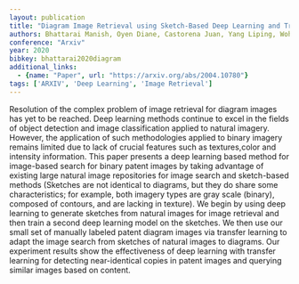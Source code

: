 ```yaml
---
layout: publication
title: "Diagram Image Retrieval using Sketch-Based Deep Learning and Transfer Learning"
authors: Bhattarai Manish, Oyen Diane, Castorena Juan, Yang Liping, Wohlberg Brendt
conference: "Arxiv"
year: 2020
bibkey: bhattarai2020diagram
additional_links:
  - {name: "Paper", url: "https://arxiv.org/abs/2004.10780"}
tags: ['ARXIV', 'Deep Learning', 'Image Retrieval']
---
```

Resolution of the complex problem of image retrieval for diagram images has yet
to be reached. Deep learning methods continue to excel in the fields of object
detection and image classification applied to natural imagery. However, the
application of such methodologies applied to binary imagery remains limited due
to lack of crucial features such as textures,color and intensity information.
This paper presents a deep learning based method for image-based search for
binary patent images by taking advantage of existing large natural image
repositories for image search and sketch-based methods (Sketches are not
identical to diagrams, but they do share some characteristics; for example, both
imagery types are gray scale (binary), composed of contours, and are lacking in
texture). We begin by using deep learning to generate sketches from natural
images for image retrieval and then train a second deep learning model on the
sketches. We then use our small set of manually labeled patent diagram images
via transfer learning to adapt the image search from sketches of natural images
to diagrams. Our experiment results show the effectiveness of deep learning with
transfer learning for detecting near-identical copies in patent images and
querying similar images based on content.
